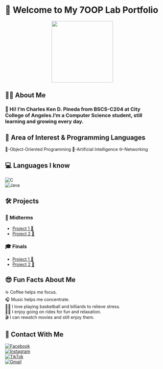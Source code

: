 # 🌟 Welcome to My 7OOP Lab Portfolio

<div align="center">
  <img height="200" src="https://scontent.fmnl17-1.fna.fbcdn.net/v/t39.30808-6/447674591_1623974721685219_6056443241634288603_n.jpg?_nc_cat=101&cb=99be929b-7bdcbe47&ccb=1-7&_nc_sid=a5f93a&_nc_eui2=AeGyp15pRDg80lmoE0v1BuFl8nyfc6T0EUzyfJ9zpPQRTGqF1vOE0PzZnJ8u78cm-kYLv-CZ48oantYs6jhY63q4&_nc_ohc=7BEXHo_JiMUQ7kNvwHNdV1P&_nc_oc=AdlgYdrjS39i3jh7-j4oQDlXU6ZFJPrqDX6M5DDFTz-ep_PPP3ERA4Z2Y33v16HH7E0&_nc_zt=23&_nc_ht=scontent.fmnl17-1.fna&_nc_gid=S-JvebOrAL8gZKv_e8UeKQ&oh=00_AfUNjkzEWAW0XOgEc90Aj5Ihr7EfV0v_rmCkpCdQEdPCSg&oe=68B74606"  />
</div>

## 👨‍🎓 About Me
### 🤝 Hi! I’m Charles Ken D. Pineda from BSCS-C204 at City College of Angeles.I’m a Computer Science student, still learning and growing every day.

## 🎯 Area of Interest & Programming Languages
 🧩-Object-Oriented Programming
 🤖-Artificial Intelligence
 🌐-Networking
## 💻 Languages I know 
![C](https://img.shields.io/badge/C-%2300599C.svg?style=for-the-badge&logo=c&logoColor=white)  
![Java](https://img.shields.io/badge/Java-%23ED8B00.svg?style=for-the-badge&logo=openjdk&logoColor=white)

## 🛠️ Projects

### 📘 Midterms
- [Project 1 🚧](#)  
- [Project 2 🚧](#)  

### 🎓 Finals
- [Project 1 🚧](#)  
- [Project 2 🚧](#)  


## 😎 Fun Facts About Me
☕️ Coffee helps me focus.   
🎧 Music helps me concentrate.  
🏀🎱 I love playing basketball and billiards to relieve stress.  
🛵🚗 I enjoy going on rides for fun and relaxation.  
🎬 I can rewatch movies and still enjoy them.

## 📱 Contact With Me  

[![Facebook](https://img.shields.io/badge/Facebook-%231877F2.svg?style=for-the-badge&logo=facebook&logoColor=white)](https://www.facebook.com/charles.0044/)  
[![Instagram](https://img.shields.io/badge/Instagram-%23E4405F.svg?style=for-the-badge&logo=instagram&logoColor=white)](https://www.instagram.com/charlesdalusung/)  
[![TikTok](https://img.shields.io/badge/TikTok-%23000000.svg?style=for-the-badge&logo=tiktok&logoColor=white)](https://www.tiktok.com/@charlespineda90)  
[![Gmail](https://img.shields.io/badge/Gmail-D14836?style=for-the-badge&logo=gmail&logoColor=white)](mailto:your-email@gmail.com)

